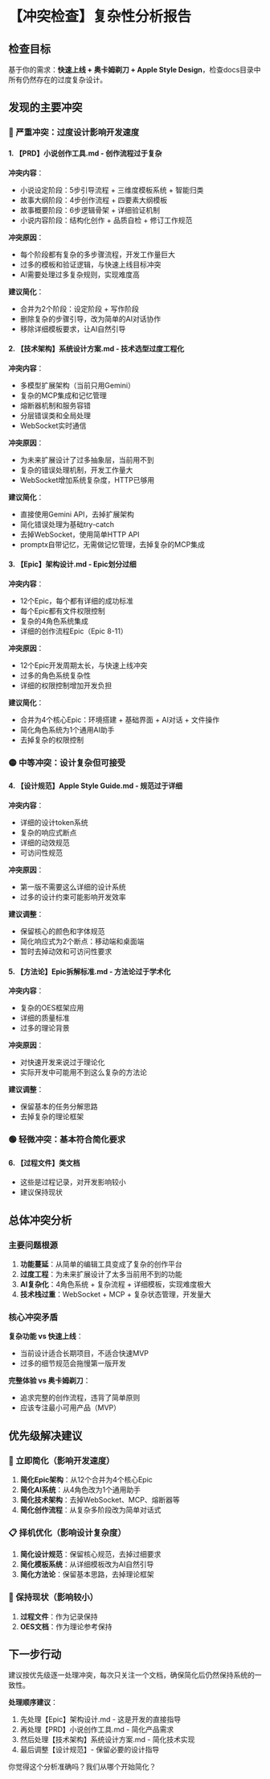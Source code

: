 # 【冲突检查】复杂性分析报告

## 检查目标

基于你的需求：**快速上线 + 奥卡姆剃刀 + Apple Style Design**，检查docs目录中所有仍然存在的过度复杂设计。

## 发现的主要冲突

### 🔴 严重冲突：过度设计影响开发速度

#### 1. 【PRD】小说创作工具.md - 创作流程过于复杂

**冲突内容**：
- 小说设定阶段：5步引导流程 + 三维度模板系统 + 智能归类
- 故事大纲阶段：4步创作流程 + 四要素大纲模板
- 故事概要阶段：6步逻辑骨架 + 详细验证机制
- 小说内容阶段：结构化创作 + 品质自检 + 修订工作规范

**冲突原因**：
- 每个阶段都有复杂的多步骤流程，开发工作量巨大
- 过多的模板和验证逻辑，与快速上线目标冲突
- AI需要处理过多复杂规则，实现难度高

**建议简化**：
- 合并为2个阶段：设定阶段 + 写作阶段
- 删除复杂的步骤引导，改为简单的AI对话协作
- 移除详细模板要求，让AI自然引导

#### 2. 【技术架构】系统设计方案.md - 技术选型过度工程化

**冲突内容**：
- 多模型扩展架构（当前只用Gemini）
- 复杂的MCP集成和记忆管理
- 熔断器机制和服务容错
- 分层错误类和全局处理
- WebSocket实时通信

**冲突原因**：
- 为未来扩展设计了过多抽象层，当前用不到
- 复杂的错误处理机制，开发工作量大
- WebSocket增加系统复杂度，HTTP已够用

**建议简化**：
- 直接使用Gemini API，去掉扩展架构
- 简化错误处理为基础try-catch
- 去掉WebSocket，使用简单HTTP API
- promptx自带记忆，无需做记忆管理，去掉复杂的MCP集成

#### 3. 【Epic】架构设计.md - Epic划分过细

**冲突内容**：
- 12个Epic，每个都有详细的成功标准
- 每个Epic都有文件权限控制
- 复杂的4角色系统集成
- 详细的创作流程Epic（Epic 8-11）

**冲突原因**：
- 12个Epic开发周期太长，与快速上线冲突
- 过多的角色系统复杂性
- 详细的权限控制增加开发负担

**建议简化**：
- 合并为4个核心Epic：环境搭建 + 基础界面 + AI对话 + 文件操作
- 简化角色系统为1个通用AI助手
- 去掉复杂的权限控制

### 🟡 中等冲突：设计复杂但可接受

#### 4. 【设计规范】Apple Style Guide.md - 规范过于详细

**冲突内容**：
- 详细的设计token系统
- 复杂的响应式断点
- 详细的动效规范
- 可访问性规范

**冲突原因**：
- 第一版不需要这么详细的设计系统
- 过多的设计约束可能影响开发效率

**建议调整**：
- 保留核心的颜色和字体规范
- 简化响应式为2个断点：移动端和桌面端
- 暂时去掉动效和可访问性要求

#### 5. 【方法论】Epic拆解标准.md - 方法论过于学术化

**冲突内容**：
- 复杂的OES框架应用
- 详细的质量标准
- 过多的理论背景

**冲突原因**：
- 对快速开发来说过于理论化
- 实际开发中可能用不到这么复杂的方法论

**建议调整**：
- 保留基本的任务分解思路
- 去掉复杂的理论框架

### 🟢 轻微冲突：基本符合简化要求

#### 6. 【过程文件】类文档
- 这些是过程记录，对开发影响较小
- 建议保持现状

## 总体冲突分析

### 主要问题根源

1. **功能蔓延**：从简单的编辑工具变成了复杂的创作平台
2. **过度工程**：为未来扩展设计了太多当前用不到的功能
3. **AI复杂化**：4角色系统 + 复杂流程 + 详细模板，实现难度极大
4. **技术栈过重**：WebSocket + MCP + 复杂状态管理，开发量大

### 核心冲突矛盾

**复杂功能 vs 快速上线**：
- 当前设计适合长期项目，不适合快速MVP
- 过多的细节规范会拖慢第一版开发

**完整体验 vs 奥卡姆剃刀**：
- 追求完整的创作流程，违背了简单原则
- 应该专注最小可用产品（MVP）

## 优先级解决建议

### 🚀 立即简化（影响开发速度）

1. **简化Epic架构**：从12个合并为4个核心Epic
2. **简化AI系统**：从4角色改为1个通用助手
3. **简化技术架构**：去掉WebSocket、MCP、熔断器等
4. **简化创作流程**：从复杂多阶段改为简单对话式

### 📋 择机优化（影响设计复杂度）

1. **简化设计规范**：保留核心规范，去掉过细要求
2. **简化模板系统**：从详细模板改为AI自然引导
3. **简化方法论**：保留基本思路，去掉理论框架

### 📝 保持现状（影响较小）

1. **过程文件**：作为记录保持
2. **OES文档**：作为理论参考保持

## 下一步行动

建议按优先级逐一处理冲突，每次只关注一个文档，确保简化后仍然保持系统的一致性。

**处理顺序建议**：
1. 先处理【Epic】架构设计.md - 这是开发的直接指导
2. 再处理【PRD】小说创作工具.md - 简化产品需求
3. 然后处理【技术架构】系统设计方案.md - 简化技术实现
4. 最后调整【设计规范】- 保留必要的设计指导

你觉得这个分析准确吗？我们从哪个开始简化？
